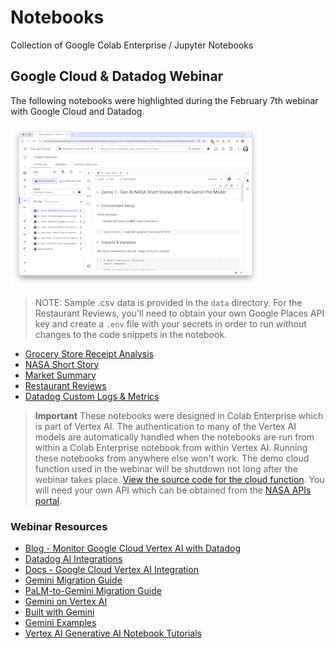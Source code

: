 # Notebooks
Collection of Google Colab Enterprise / Jupyter Notebooks

## Google Cloud & Datadog Webinar
The following notebooks were highlighted during the February 7th webinar with Google Cloud and Datadog.

![](images/screenshot_thumbnail1.png)

>NOTE: Sample .csv data is provided in the `data` directory. For the Restaurant Reviews, you'll need to obtain your own Google Places API key and create a `.env` file with your secrets in order to run without changes to the code snippets in the notebook.

- [Grocery Store Receipt Analysis](grocery-receipt-analysis.ipynb)
- [NASA Short Story](nasa-short-stories.ipynb)
- [Market Summary](market-summary.ipynb)
- [Restaurant Reviews](restaurant-reviews.ipynb)
- [Datadog Custom Logs & Metrics](datadog-custom-logs.ipynb)

>**Important** These notebooks were designed in Colab Enterprise which is part of Vertex AI. The authentication to many of the Vertex AI models are automatically handled when the notebooks are run from within a Colab Enterprise notebook from within Vertex AI. Running these notebooks from anywhere else won't work. The demo cloud function used in the webinar will be shutdown not long after the webinar takes place. [View the source code for the cloud function](cloud_function/get-nasa-image.py). You will need your own API which can be obtained from the [NASA APIs portal](https://api.nasa.gov/).

### Webinar Resources

- [Blog - Monitor Google Cloud Vertex AI with Datadog](https://dtdg.co/48Ls3dH)
- [Datadog AI Integrations](https://dtdg.co/3HykB9X)
- [Docs - Google Cloud Vertex AI Integration](https://dtdg.co/3HwCnKQ)
- [Gemini Migration Guide](https://ai.google.dev/docs/migrate_to_cloud)
- [PaLM-to-Gemini Migration Guide](https://ai.google.dev/docs/migration_guide)
- [Gemini on Vertex AI](https://cloud.google.com/vertex-ai/docs/generative-ai/multimodal/overview)
- [Built with Gemini](https://ai.google.dev/)
- [Gemini Examples](https://ai.google.dev/examples?keywords=googleai)
- [Vertex AI Generative AI Notebook Tutorials](https://cloud.devsite.corp.google.com/vertex-ai/docs/generative-ai/tutorials)

